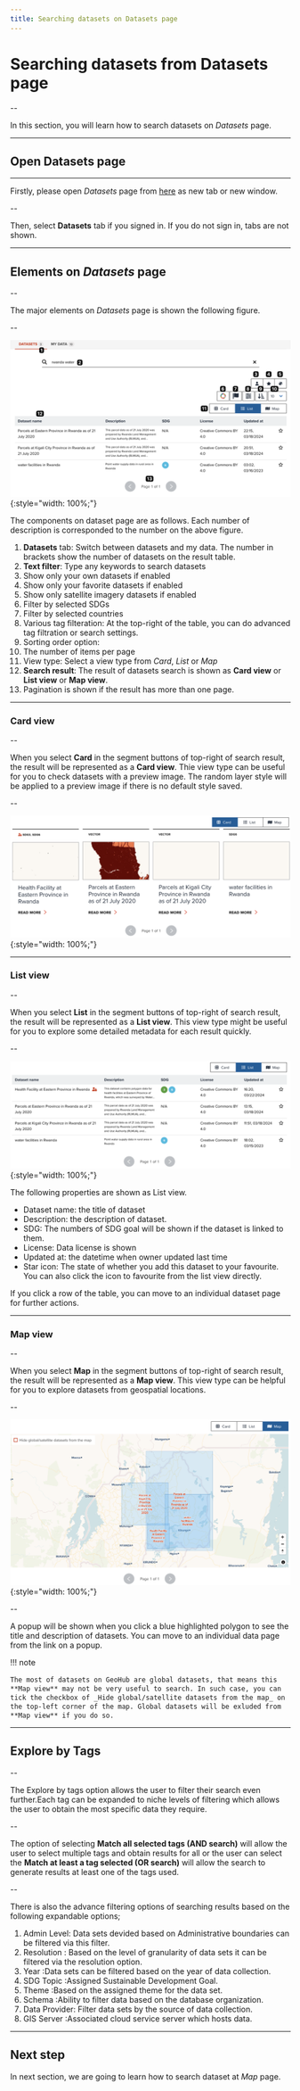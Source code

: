```yaml
---
title: Searching datasets on Datasets page
---
```


# Searching datasets from Datasets page

--

In this section, you will learn how to search datasets on _Datasets_ page.

---

## Open Datasets page

---

Firstly, please open _Datasets_ page from [here](https://geohub.data.undp.org/data) as new tab or new window.

--

Then, select **Datasets** tab if you signed in. If you do not sign in, tabs are not shown.

---

## Elements on _Datasets_ page

--

The major elements on _Datasets_ page is shown the following figure.

--

![Elements on Datasets page](../assets/data/search_table_1.png){:style="width: 100%;"}

<hidden>

The components on dataset page are as follows. Each number of description is corresponded to the number on the above figure.

1. **Datasets** tab: Switch between datasets and my data. The number in brackets show the number of datasets on the result table.
2. **Text filter**: Type any keywords to search datasets
3. Show only your own datasets if enabled
4. Show only your favorite datasets if enabled
5. Show only satellite imagery datasets if enabled
6. Filter by selected SDGs
7. Filter by selected countries
8. Various tag filteration: At the top-right of the table, you can do advanced tag filtration or search settings.
9. Sorting order option:
10. The number of items per page
11. View type: Select a view type from _Card_, _List_ or _Map_
12. **Search result**: The result of datasets search is shown as **Card view** or **List view** or **Map view**.
13. Pagination is shown if the result has more than one page.

</hidden>

---

### Card view

--

When you select **Card** in the segment buttons of top-right of search result, the result will be represented as a **Card view**. Thie view type can be useful for you to check datasets with a preview image. The random layer style will be applied to a preview image if there is no default style saved.

--

![Card view search](../assets/data/search_table_2.png){:style="width: 100%;"}

---

### List view

--

When you select **List** in the segment buttons of top-right of search result, the result will be represented as a **List view**. This view type might be useful for you to explore some detailed metadata for each result quickly.

--

![List view search](../assets/data/search_table_3.png){:style="width: 100%;"}

<hidden>

The following properties are shown as List view.

- Dataset name: the title of dataset
- Description: the description of dataset.
- SDG: The numbers of SDG goal will be shown if the dataset is linked to them.
- License: Data license is shown
- Updated at: the datetime when owner updated last time
- Star icon: The state of whether you add this dataset to your favourite. You can also click the icon to favourite from the list view directly.

If you click a row of the table, you can move to an individual dataset page for further actions.

</hidden>

---

### Map view

--

When you select **Map** in the segment buttons of top-right of search result, the result will be represented as a **Map view**. This view type can be helpful for you to explore datasets from geospatial locations.

--

![Map view search](../assets/data/search_table_4.png){:style="width: 100%;"}

--

A popup will be shown when you click a blue highlighted polygon to see the title and description of datasets. You can move to an individual data page from the link on a popup.

<hidden>

!!! note

    The most of datasets on GeoHub are global datasets, that means this **Map view** may not be very useful to search. In such case, you can tick the checkbox of _Hide global/satellite datasets from the map_ on the top-left corner of the map. Global datasets will be exluded from **Map view** if you do so.

</hidden>

---

## Explore by Tags

--

The Explore by tags option allows the user to filter their search even further.Each tag can be expanded to niche levels of filtering which allows the user to obtain the most specific data they require.

--

The option of selecting **Match all selected tags (AND search)** will allow the user to select multiple tags and obtain results for all or the user can select the **Match at least a tag selected (OR search)** will allow the search to generate results at least one of the tags used.

--

<hidden>

There is also the advance filtering options of searching results based on the following expandable options;

</hidden>

1. Admin Level: Data sets devided based on Administrative boundaries can be filtered via this filter.
2. Resolution : Based on the level of granularity of data sets it can be filtered via the resolution option.
3. Year :Data sets can be filtered based on the year of data collection.
4. SDG Topic :Assigned Sustainable Development Goal.
5. Theme :Based on the assigned theme for the data set.
6. Schema :Ability to filter data based on the database organization.
7. Data Provider: Filter data sets by the source of data collection.
8. GIS Server :Associated cloud service server which hosts data.

---

## Next step

In next section, we are going to learn how to search dataset at _Map_ page.
